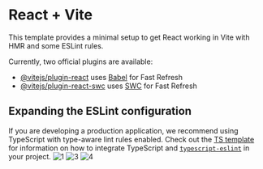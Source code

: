 # React + Vite

This template provides a minimal setup to get React working in Vite with HMR and some ESLint rules.

Currently, two official plugins are available:

- [@vitejs/plugin-react](https://github.com/vitejs/vite-plugin-react/blob/main/packages/plugin-react) uses [Babel](https://babeljs.io/) for Fast Refresh
- [@vitejs/plugin-react-swc](https://github.com/vitejs/vite-plugin-react/blob/main/packages/plugin-react-swc) uses [SWC](https://swc.rs/) for Fast Refresh

## Expanding the ESLint configuration

If you are developing a production application, we recommend using TypeScript with type-aware lint rules enabled. Check out the [TS template](https://github.com/vitejs/vite/tree/main/packages/create-vite/template-react-ts) for information on how to integrate TypeScript and [`typescript-eslint`](https://typescript-eslint.io) in your project.
![1](https://github.com/user-attachments/assets/60aa5e65-55dc-4f33-b445-b87e4029cb43)
![3](https://github.com/user-attachments/assets/ad449984-7b30-400a-9d20-79aedadb25d5)
![4](https://github.com/user-attachments/assets/1198bcd0-45bf-47d2-bc44-78dfbd91dfb8)
